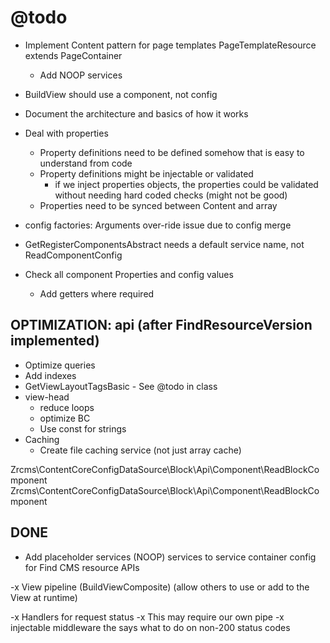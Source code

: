 @todo
=====

- Implement Content pattern for page templates PageTemplateResource extends PageContainer
    - Add NOOP services
    
- BuildView should use a component, not config
    
- Document the architecture and basics of how it works
    
- Deal with properties
    - Property definitions need to be defined somehow that is easy to understand from code
    - Property definitions might be injectable or validated
        - if we inject properties objects, the properties could be validated without needing hard coded checks (might not be good)
    - Properties need to be synced between Content and array

- config factories: Arguments over-ride issue due to config merge

- GetRegisterComponentsAbstract needs a default service name, not ReadComponentConfig

- Check all component Properties and config values
    - Add getters where required
    
## OPTIMIZATION: api (after FindResourceVersion implemented) ##

- Optimize queries
- Add indexes
- GetViewLayoutTagsBasic - See @todo in class
- view-head
    - reduce loops
    - optimize BC
    - Use const for strings
- Caching
    - Create file caching service (not just array cache)


Zrcms\ContentCoreConfigDataSource\Block\Api\Component\ReadBlockComponent Zrcms\ContentCoreConfigDataSource\Block\Api\Component\ReadBlockComponent

## DONE ##

- Add placeholder services (NOOP) services to service container config for Find CMS resource APIs
    
-x View pipeline (BuildViewComposite) (allow others to use or add to the View at runtime)

-x Handlers for request status
    -x This may require our own pipe
    -x injectable middleware the says what to do on non-200 status codes

